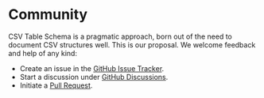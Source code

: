 # Community

CSV Table Schema is a pragmatic approach, born out of the need to document CSV structures well. This is our proposal. We welcome feedback and help of any kind:

+ Create an issue in the [GitHub Issue Tracker](https://github.com/openpotato/csv-table-schema/issues).
+ Start a discussion under [GitHub Discussions](https://github.com/openpotato/csv-table-schema/discussions).
+ Initiate a [Pull Request](https://github.com/openpotato/csv-table-schema/pulls).
